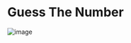 # Guess The Number
![image](https://github.com/user-attachments/assets/8309f794-46d6-4f34-9283-f74b460157a3)
